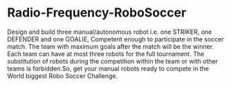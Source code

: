 # Radio-Frequency-RoboSoccer
Design and build three manual/autonomous robot i.e. one STRIKER, one DEFENDER and one GOALIE, Competent enough to participate in the soccer match. The team with maximum goals after the match will be the winner. Each team can have at most three robots for the full tournament. The substitution of robots during the competition within the team or with other teams is forbidden.So, get your manual robots ready to compete in the World biggest Robo Soccer Challenge.
